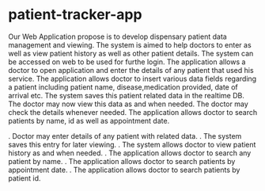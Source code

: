 # patient-tracker-app

Our Web Application propose is to develop dispensary patient data management and viewing. The system is aimed to help doctors to enter as well as view patient history as well as other patient details. The system can be accessed on web to be used for furthe login. The application allows a doctor to open application and enter the details of any patient that used his service. The application allows doctor to insert various data fields regarding a patient including patient name, disease,medication provided, date of arrival etc. The system saves this patient related data in the realtime DB. The doctor may now view this data as and when needed. The doctor may check the details whenever needed. The application allows doctor to search patients by name, id as well as appointment date.

. Doctor may enter details of any patient with related data.
. The system saves this entry for later viewing.
. The system allows doctor to view patient history as and when needed.
. The application allows doctor to search any patient by name.
. The application allows doctor to search patients by appointment date.
. The application allows doctor to search patients by patient id.
